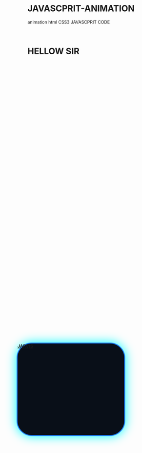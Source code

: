 # JAVASCPRIT-ANIMATION
animation html CSS3 JAVASCPRIT CODE

<!DOCTYPE html>
<html lang="en">
<style>
  .demo {
    display: block;
    position: fixed;
    top: 30%;
    left: 20%;
    margin: auto;
    width: 350px;
    height: 300px;
    border: 3px solid rgb(29, 126, 253);
    box-shadow: 0 0 35px cyan;
    outline: none;
    background-color: rgb(9, 15, 24);
    transition: all 1s;
    opacity: 1;
    border-radius: 50px;
}

body {
    background-color: rgb(22, 21, 21);
    background-repeat: no-repeat;
    opacity: 1;
}

.demo a {
    opacity: 2;
    text-decoration: none;
    display: block;
    position: relative;
    text-align: center;
    align-items: center;
    top: 20%;
    padding: 40px;
    font-size: 55px;
    font-weight: bold;
    font-family: 'Times New Roman', Times, serif;
    font-variant: normal;
    text-transform: uppercase;
    text-shadow: 0 0 35px cyan;
    opacity: 1;
    color: rgb(64, 145, 250);
}

.demo:hover {
    transform: scale(1.77, 1.77);
}

.msg {
    display: none;
    position: fixed;
    text-align: center;
    align-items: center;
    justify-content: center;
    font-size: 10px;
    color: cyan;
    top: 76%;
    left: 25%;
}
 </style>
<head>
    <meta charset="UTF-8">
    <meta name="viewport" content="width=device-width, initial-scale=1.0">
    <title>transform</title>
    <link rel="stylesheet" href="./style.css">
</head>

<body>
    <span class="demo" onmouseover="over('hey sir')" onmouseout="out()" id="jarvis">
        <a href="#">
            <strong>JARVIS</strong>
        </a>
    </span>
    <br>
    <h1 id="mymsg" class="msg">HELLOW SIR</h1>
    <script>
        var m = document.getElementById("mymsg");

        function over(text) {
            m.style.display = "block";
            m.style.fontSize = 45 + "px";
        }

        function out() {
            m.style.display = "none";
        }
    </script>
</body>

</html>
